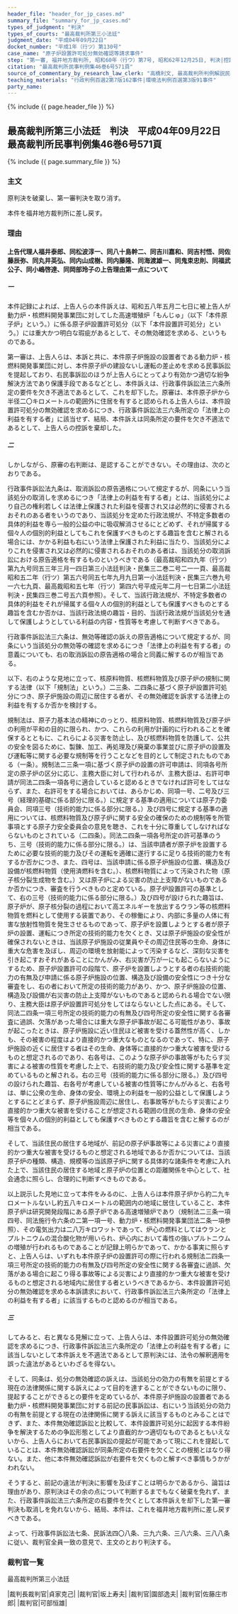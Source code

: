 ```yaml
---
header_file: "header_for_jp_cases.md"
summary_file: "summary_for_jp_cases.md"
types_of_judgment: "判決"
types_of_courts: "最高裁判所第三小法廷"
judgment_date: "平成04年09月22日"
docket_number: "平成1年（行ツ）第130号"
case_name: "原子炉設置許可処分無効確認等請求事件"
step: "第一審, 福井地方裁判所, 昭和60年（行ウ）第7号, 昭和62年12月25日, 判決|控訴審, 名古屋高等裁判所金沢支部, 昭和63年（行コ）第2号, 平成1年7月19日, 判決|差戻第一審, 福井地方裁判所, 平成4年（行ウ）第6号, 平成12年3月22日, 判決|差戻控訴審, 名古屋高等裁判所金沢支部, 平成12年（行コ）第12号, 平成15年1月27日, 判決|差戻上告審, 最高裁判所第一小法廷, 平成15年（行ヒ）第108号, 平成17年5月30日, 判決"
citation: "最高裁判所民事判例集46巻6号571頁"
source_of_commentary_by_research_law_clerk: "高橋利文, 最高裁判所判例解説民事篇平成4年度337頁"
teaching_materials: "行政判例百選2第7版162事件|環境法判例百選第3版91事件"
party_name:
---
```


{% include {{ page.header_file }}  %}

## 最高裁判所第三小法廷　判決　平成04年09月22日　最高裁判所民事判例集46巻6号571頁

{% include {{ page.summary_file }}  %}






### 主文


原判決を破棄し、第一審判決を取り消す。

本件を福井地方裁判所に差し戻す。





### 理由


#### 上告代理人福井泰郎、同松波淳一、同八十島幹二、同吉川嘉和、同吉村悟、同佐藤辰弥、同丸井英弘、同内山成樹、同内藤隆、同海渡雄一、同鬼束忠則、同福武公子、同小嶋啓達、同岡部玲子の上告理由第一点について

##### 一

本件記録によれば、上告人らの本件訴えは、昭和五八年五月二七日に被上告人が動力炉・核燃料開発事業団に対してした高速増殖炉「もんじゅ」（以下「本件原子炉」という。）に係る原子炉設置許可処分（以下「本件設置許可処分」という。）には重大かつ明白な瑕疵があるとして、その無効確認を求める、というものである。

第一審は、上告人らは、本訴と共に、本件原子炉施設の設置者である動力炉・核燃料開発事業団に対し、本件原子炉の建設ないし運転の差止めを求める民事訴訟を提起しており、右民事訴訟のほうが上告人らにとってより有効かつ適切な紛争解決方法であり保護手段であるなどとし、本件訴えは、行政事件訴訟法三六条所定の要件を欠き不適法であるとして、これを却下した。原審は、本件原子炉から半径二〇キロメートルの範囲外に住居を有すると認められる上告人らは、本件設置許可処分の無効確認を求めるにつき、行政事件訴訟法三六条所定の「法律上の利益を有する者」に該当せず、結局、本件訴えは同条所定の要件を欠き不適法であるとして、上告人らの控訴を棄却した。

##### 二

しかしながら、原審の右判断は、是認することができない。その理由は、次のとおりである。

行政事件訴訟法九条は、取消訴訟の原告適格について規定するが、同条にいう当該処分の取消しを求めるにつき「法律上の利益を有する者」とは、当該処分により自己の権利若しくは法律上保護された利益を侵害され又は必然的に侵害されるおそれのある者をいうのであり、当該処分を定めた行政法規が、不特定多数者の具体的利益を専ら一般的公益の中に吸収解消させるにとどめず、それが帰属する個々人の個別的利益としてもこれを保護すべきものとする趣旨を含むと解される場合には、かかる利益も右にいう法律上保護された利益に当たり、当該処分によりこれを侵害され又は必然的に侵害されるおそれのある者は、当該処分の取消訴訟における原告適格を有するものというべきである（最高裁昭和四九年（行ツ）第九九号同五三年三月一四日第三小法廷判決・民集三二巻二号二一一頁、最高裁昭和五二年（行ツ）第五六号同五七年九月九日第一小法廷判決・民集三六巻九号一六七九頁、最高裁昭和五七年（行ツ）第四六号平成元年二月一七日第二小法廷判決・民集四三巻二号五六頁参照）。そして、当該行政法規が、不特定多数者の具体的利益をそれが帰属する個々人の個別的利益としても保護すべきものとする趣旨を含むか否かは、当該行政法規の趣旨・目的、当該行政法規が当該処分を通して保護しようとしている利益の内容・性質等を考慮して判断すべきである。

行政事件訴訟法三六条は、無効等確認の訴えの原告適格について規定するが、同条にいう当該処分の無効等の確認を求めるにつき「法律上の利益を有する者」の意義についても、右の取消訴訟の原告適格の場合と同義に解するのが相当である。

以下、右のような見地に立って、核原料物質、核燃料物質及び原子炉の規制に関する法律（以下「規制法」という。）二三条、二四条に基づく原子炉設置許可処分につき、原子炉施設の周辺に居住する者が、その無効確認を訴求する法律上の利益を有するか否かを検討する。

規制法は、原子力基本法の精神にのっとり、核原料物質、核燃料物質及び原子炉の利用が平和の目的に限られ、かつ、これらの利用が計画的に行われることを確保するとともに、これらによる災害を防止し、及び核燃料物質を防護して、公共の安全を図るために、製錬、加工、再処理及び廃棄の事業並びに原子炉の設置及び運転等に関する必要な規制等を行うことなどを目的として制定されたものである（一条）。規制法二三条一項に基づく原子炉の設置の許可申請は、同項各号所定の原子炉の区分に応じ、主務大臣に対して行われるが、主務大臣は、右許可申請が同法二四条一項各号に適合していると認めるときでなければ許可をしてはならず、また、右許可をする場合においては、あらかじめ、同項一号、二号及び三号（経理的基礎に係る部分に限る。）に規定する基準の適用については原子力委員会、同項三号（技術的能力に係る部分に限る。）及び四号に規定する基準の適用については、核燃料物質及び原子炉に関する安全の確保のための規制等を所管事項とする原子力安全委員会の意見を聴き、これを十分に尊重してしなければならないものとされている（二四条）。同法二四条一項各号所定の許可基準のうち、三号（技術的能力に係る部分に限る。）は、当該申請者が原子炉を設置するために必要な技術的能力及びその運転を適確に遂行するに足りる技術的能力を有するか否かにつき、また、四号は、当該申請に係る原子炉施設の位置、構造及び設備が核燃料物質（使用済燃料を含む。）、核燃料物質によって汚染された物（原子核分裂生成物を含む。）又は原子炉による災害の防止上支障がないものであるか否かにつき、審査を行うベきものと定めている。原子炉設置許可の基準として、右の三号（技術的能力に係る部分に限る。）及び四号が設けられた趣旨は、原子炉が、原子核分裂の過程において高エネルギーを放出するウラン等の核燃料物質を燃料として使用する装置であり、その稼働により、内部に多量の人体に有害な放射性物質を発生させるものであって、原子炉を設置しようとする者が原子炉の設置、運転につき所定の技術的能力を欠くとき、又は原子炉施設の安全性が確保されないときは、当該原子炉施設の従業員やその周辺住民等の生命、身体に重大な危害を及ぼし、周辺の環境を放射能によって汚染するなど、深刻な災害を引き起こすおそれがあることにかんがみ、右災害が万が一にも起こらないようにするため、原子炉設置許可の段階で、原子炉を設置しようとする者の右技術的能力の有無及び申請に係る原子炉施設の位置、構造及び設備の安全性につき十分な審査をし、右の者において所定の技術的能力があり、かつ、原子炉施設の位置、構造及び設備が右災害の防止上支障がないものであると認められる場合でない限り、主務大臣は原子炉設置許可処分をしてはならないとした点にある。そして、同法二四条一項三号所定の技術的能力の有無及び四号所定の安全性に関する各審査に過誤、欠落があった場合には重大な原子炉事故が起こる可能性があり、事故が起こったときは、原子炉施設に近い住民ほど被害を受ける蓋然性が高く、しかも、その被害の程度はより直接的かつ重大なものとなるのであって、特に、原子炉施設の近くに居住する者はその生命、身体等に直接的かつ重大な被害を受けるものと想定されるのであり、右各号は、このような原子炉の事故等がもたらす災害による被害の性質を考慮した上で、右技術的能力及び安全性に関する基準を定めているものと解される。右の三号（技術的能力に係る部分に限る。）及び四号の設けられた趣旨、右各号が考慮している被害の性質等にかんがみると、右各号は、単に公衆の生命、身体の安全、環境上の利益を一般的公益として保護しようとするにとどまらず、原子炉施設周辺に居住し、右事故等がもたらす災害により直接的かつ重大な被害を受けることが想定される範囲の住民の生命、身体の安全等を個々人の個別的利益としても保護すべきものとする趣旨を含むと解するのが相当である。

そして、当該住民の居住する地域が、前記の原子炉事故等による災害により直接的かつ重大な被害を受けるものと想定される地域であるか否かについては、当該原子炉の種類、構造、規模等の当該原子炉に関する具体的な諸条件を考慮に入れた上で、当該住民の居住する地域と原子炉の位置との距離関係を中心として、社会通念に照らし、合理的に判断すべきものである。

以上説示した見地に立って本件をみるのに、上告人らは本件原子炉から約二九キロメートルないし約五八キロメートルの範囲内の地域に居住していること、本件原子炉は研究開発段階にある原子炉である高速増殖炉であり（規制法二三条一項四号、同法施行令六条の二第一項一号、動力炉・核燃料開発事業団法二条一項参照）、その電気出力は二八万キロワットであって、炉心の燃料としてはウランとプルトニウムの混合酸化物が用いられ、炉心内において毒性の強いプルトニウムの増殖が行われるものであることが記録上明らかであって、かかる事実に照らすと、上告人らは、いずれも本件原子炉の設置許可の際に行われる規制法二四条一項三号所定の技術的能力の有無及び四号所定の安全性に関する各審査に過誤、欠落がある場合に起こり得る事故等による災害により直接的かつ重大な被害を受けるものと想定される地域内に居住する者というべきであるから、本件設置許可処分の無効確認を求める本訴請求において、行政事件訴訟法三六条所定の「法律上の利益を有する者」に該当するものと認めるのが相当である。

##### 三

してみると、右と異なる見解に立って、上告人らは、本件設置許可処分の無効確認を求めるにつき、行政事件訴訟法三六条所定の「法律上の利益を有する者」に該当しないとして本件訴えを不適法であるとして原判決には、法令の解釈適用を誤った違法があるといわざるを得ない。

そして、同条は、処分の無効確認の訴えは、当該処分の効力の有無を前提とする現在の法律関係に関する訴えによって目的を達することができないものに限り、提起することができるとの要件を定めているが、本件原子炉施設の設置者である動力炉・核燃料開発事業団に対する前記の民事訴訟は、右にいう当該処分の効力の有無を前提とする現在の法律関係に関する訴えに該当するものとみることはできず、また、本件無効確認訴訟と比較して、本件設置許可処分に起因する本件紛争を解決するための争訟形態としてより直截的かつ適切なものであるともいえないから、上告人らにおいて右民事訴訟の提起が可能であって現にこれを提起していることは、本件無効確認訴訟が同条所定の右要件を欠くことの根拠とはなり得ない。また、他に本件無効確認訴訟が右要件を欠くものと解すべき事情もうかがわれない。

そうすると、前記の違法が判決に影響を及ぼすことは明らかであるから、論旨は理由があり、原判決はその余の点について判断するまでもなく破棄を免れず、また、行政事件訴訟法三六条所定の右要件を欠くとして本件訴えを却下した第一審判決も取消しを免れないから、結局、本件は、これを福井地方裁判所に差し戻すべきである。

よって、行政事件訴訟法七条、民訴法四〇八条、三九六条、三八六条、三八八条に従い、裁判官全員一致の意見で、主文のとおり判決する。

### 裁判官一覧

最高裁判所第三小法廷

|裁判長裁判官|貞家克己|
|裁判官|坂上寿夫|
|裁判官|園部逸夫|
|裁判官|佐藤庄市郎|
|裁判官|可部恒雄|



